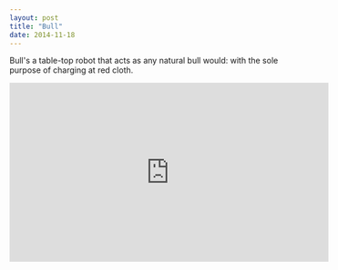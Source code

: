 ```yaml
---
layout: post
title: "Bull"
date: 2014-11-18
---
```


Bull's a table-top robot that acts as any natural bull would: with the sole purpose of charging at red cloth. 


<div class="embed-responsive embed-responsive-16by9">
  <iframe width="560" height="315" src="https://www.youtube.com/embed/ahXTvVLTwD8?rel=0&amp;showinfo=0" frameborder="0" allowfullscreen></iframe>
</div>
